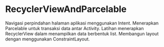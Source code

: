 # RecyclerViewAndParcelable
Navigasi perpindahan halaman aplikasi menggunakan Intent.
Menerapkan Parcelable untuk transaksi data antar Activity.
Latihan menerapkan RecyclerView dalam menampilkan data berbentuk list.
Membangun layout dengan menggunakan ConstraintLayout.
